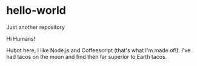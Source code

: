 # hello-world
Just another repository

Hi Humans!

Hubot here, I like Node.js and Coffeescript (that's what I'm made of!).
I've had tacos on the moon and find then far superior to Earth tacos.
